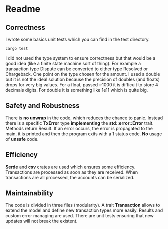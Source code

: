 # Readme

## Correctness

I wrote some basics unit tests which you can find in the test directory.

```bash
cargo test
```

I did not used the type system to ensure correctness but that would be a
good idea (like a finite state machine sort of thing). For example a transaction type Dispute can
be converted to either type Resolved or Chargeback.
One point on the type chosen for the amount. I used a double but it is not the ideal
solution because the precision of doubles (and floats) drops for very big values.
For a float, passed ~1000 it is difficult to store 4 decimals digits.
For double it is something like 1e11 which is quite big.

## Safety and Robustness

There is **no unwrap** in the code, which reduces the chance to panic.
Instead there is a specific **TxError** type **implementing** the **std::error::Error**
trait. Methods return Result.
If an error occurs, the error is propagated to the main, it is printed and then
the program exits with a 1 status code.
**No** usage of **unsafe** code.

## Efficiency

**Serde** and **csv** crates are used which ensures some efficiency.
Transactions are processed as soon as they are received.
When transactions are all processed, the accounts can be serialized.

## Maintainability

The code is divided in three files (modularity).
A trait **Transaction** allows to extend the model and define new transaction
types more easily.
Results and custom error managing are used.
There are unit tests ensuring that new updates will not break the existent.
